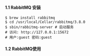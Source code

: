 #### 1.1 RabbitMQ 安装

```shell
$ brew install rabbitmq
$ cd /usr/local/Cellar/rabbitmq/3.8.0
$ sbin/rabbitmq-server # 启动服务
# 访问: http://127.0.0.1:15672
# 用户:guest 密码:guest
```

#### 1.2 RabbitMQ使用

